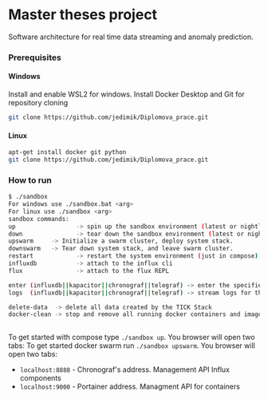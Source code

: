 # Master theses project

Software architecture for real time data streaming and anomaly prediction.
### Prerequisites
#### Windows
Install and enable WSL2 for windows. Install Docker Desktop and Git for repository cloning
```bash
git clone https://github.com/jedimik/Diplomova_prace.git
```
#### Linux
```bash
apt-get install docker git python
git clone https://github.com/jedimik/Diplomova_prace.git
```
### How to run
```bash
$ ./sandbox
For windows use ./sandbox.bat <arg> 
For linux use ./sandbox <arg>
sandbox commands:
up                 -> spin up the sandbox environment (latest or nightlies specified in the companion file)
down               -> tear down the sandbox environment (latest or nightlies specified in the companion file)
upswarm     -> Initialize a swarm cluster, deploy system stack.
downswarm   -> Tear down system stack, and leave swarm cluster.
restart            -> restart the system environment (just in compose)
influxdb           -> attach to the influx cli
flux               -> attach to the flux REPL

enter (influxdb||kapacitor||chronograf||telegraf) -> enter the specified container
logs  (influxdb||kapacitor||chronograf||telegraf) -> stream logs for the specified container

delete-data  -> delete all data created by the TICK Stack
docker-clean -> stop and remove all running docker containers and images
 
```

To get started with compose type `./sandbox up`. You browser will open two tabs:
To get started docker swarm run `./sandbox upswarm`. You browser will open two tabs:
- `localhost:8888` - Chronograf's address. Management API Influx components
- `localhost:9000` - Portainer address.  Managment API for containers
